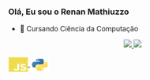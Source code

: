 ### Olá, Eu sou o Renan Mathiuzzo

- 🌱 Cursando Ciência da Computação

<div align="center">
  <a href="https://github.com/RenanMzz">
  <img height="180em" src="https://github-readme-stats.vercel.app/api?username=RenanMzz&show_icons=true&theme=midnight-purple&include_all_commits=true&count_private=true"/>
  <img height="180em" src="https://github-readme-stats.vercel.app/api/top-langs/?username=RenanMzz&layout=compact&langs_count=7&theme=midnight-purple"/>
</div>

  <div style="display: inline_block"><br>
  <img align="center" alt="Rafa-Js" height="30" width="40" src="https://raw.githubusercontent.com/devicons/devicon/master/icons/javascript/javascript-plain.svg">
  <img align="center" alt="Rafa-Python" height="30" width="40" src="https://raw.githubusercontent.com/devicons/devicon/master/icons/python/python-original.svg">
</div>
